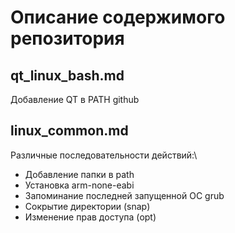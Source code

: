 # Описание содержимого репозитория

## qt_linux_bash.md
Добавление QT в PATH github

## linux_common.md
Различные последовательности действий:\
- Добавление папки в path
- Установка arm-none-eabi
- Запоминание последней запущенной ОС grub
- Сокрытие директории (snap)
- Изменение прав доступа (opt)
